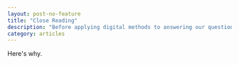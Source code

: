 ```yaml
---
layout: post-no-feature
title: "Close Reading"
description: "Before applying digital methods to answering our questions, we wanted to know what a close reading of our runaway ads would tell us about our questions."
category: articles
---
```


Here's why.

